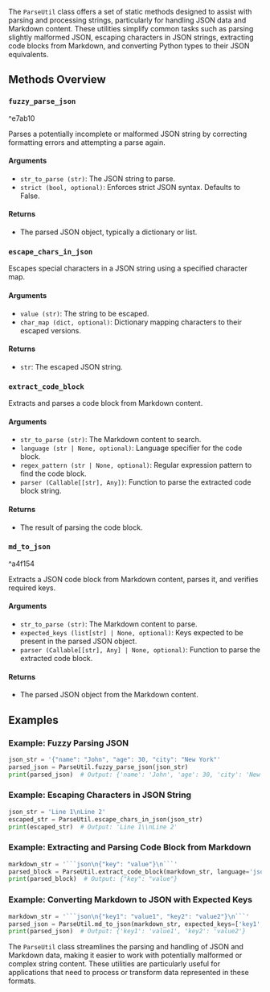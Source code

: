 
The `ParseUtil` class offers a set of static methods designed to assist with parsing and processing strings, particularly for handling JSON data and Markdown content. These utilities simplify common tasks such as parsing slightly malformed JSON, escaping characters in JSON strings, extracting code blocks from Markdown, and converting Python types to their JSON equivalents.

## Methods Overview

### `fuzzy_parse_json`

^e7ab10

Parses a potentially incomplete or malformed JSON string by correcting formatting errors and attempting a parse again.

#### Arguments

- `str_to_parse (str)`: The JSON string to parse.
- `strict (bool, optional)`: Enforces strict JSON syntax. Defaults to False.

#### Returns

- The parsed JSON object, typically a dictionary or list.

### `escape_chars_in_json`

Escapes special characters in a JSON string using a specified character map.

#### Arguments

- `value (str)`: The string to be escaped.
- `char_map (dict, optional)`: Dictionary mapping characters to their escaped versions.

#### Returns

- `str`: The escaped JSON string.

### `extract_code_block`

Extracts and parses a code block from Markdown content.

#### Arguments

- `str_to_parse (str)`: The Markdown content to search.
- `language (str | None, optional)`: Language specifier for the code block.
- `regex_pattern (str | None, optional)`: Regular expression pattern to find the code block.
- `parser (Callable[[str], Any])`: Function to parse the extracted code block string.

#### Returns

- The result of parsing the code block.

### `md_to_json`

^a4f154

Extracts a JSON code block from Markdown content, parses it, and verifies required keys.

#### Arguments

- `str_to_parse (str)`: The Markdown content to parse.
- `expected_keys (list[str] | None, optional)`: Keys expected to be present in the parsed JSON object.
- `parser (Callable[[str], Any] | None, optional)`: Function to parse the extracted code block.

#### Returns

- The parsed JSON object from the Markdown content.

## Examples

### Example: Fuzzy Parsing JSON

```python
json_str = '{"name": "John", "age": 30, "city": "New York"'
parsed_json = ParseUtil.fuzzy_parse_json(json_str)
print(parsed_json)  # Output: {'name': 'John', 'age': 30, 'city': 'New York'}
```

### Example: Escaping Characters in JSON String

```python
json_str = 'Line 1\nLine 2'
escaped_str = ParseUtil.escape_chars_in_json(json_str)
print(escaped_str)  # Output: 'Line 1\\nLine 2'
```

### Example: Extracting and Parsing Code Block from Markdown

```python
markdown_str = '```json\n{"key": "value"}\n```'
parsed_block = ParseUtil.extract_code_block(markdown_str, language='json', parser=lambda x: x)
print(parsed_block)  # Output: {"key": "value"}
```

### Example: Converting Markdown to JSON with Expected Keys

```python
markdown_str = '```json\n{"key1": "value1", "key2": "value2"}\n```'
parsed_json = ParseUtil.md_to_json(markdown_str, expected_keys=['key1', 'key2'])
print(parsed_json)  # Output: {'key1': 'value1', 'key2': 'value2'}
```

The `ParseUtil` class streamlines the parsing and handling of JSON and Markdown data, making it easier to work with potentially malformed or complex string content. These utilities are particularly useful for applications that need to process or transform data represented in these formats.